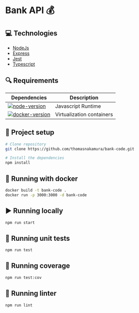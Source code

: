 # Bank API 💰

## <a name="Technologies"></a> 💻  Technologies
* [NodeJs](https://nodejs.org/en/)
* [Express](https://expressjs.com/pt-br/)
* [Jest](https://jestjs.io/pt-BR/)
* [Typescript](https://www.typescriptlang.org/)

## <a name="requirements"></a> 🔍 Requirements
| Dependencies                                 | Description               |
| -------------------------------------------- | ------------------------- |
| [![node-version]][node-download]             | Javascript Runtime        |
| [![docker-version]][docker-download]         | Virtualization containers |

## <a name="project-setup"></a> 🔨 Project setup

```bash
# Clone repository
git clone https://github.com/thomasnakamura/bank-code.git
```

```bash
# Install the dependencies
npm install
```

## <a name="running-docker"></a> 🐳 Running with docker

```bash
docker build -t bank-code .
docker run -p 3000:3000 -d bank-code
```

## <a name="running-locally"></a> ▶️ Running locally

```bash
npm run start
```

## <a name="running-tests"></a> 🧪️ Running unit tests

```bash
npm run test
```

## <a name="running-coverage"></a> 🔬 Running coverage

```bash
npm run test:cov
```

## <a name="running-linter"></a> 🧹 Running linter

```bash
npm run lint
```


[node-download]: https://nodejs.org/download/release/v14.14.0/
[node-version]: https://img.shields.io/badge/node-latest-blue
[docker-download]: https://docs.docker.com/engine/install/
[docker-version]: https://img.shields.io/badge/docker-v14.x.x-blue

